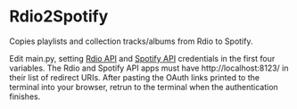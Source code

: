 Rdio2Spotify
============

Copies playlists and collection tracks/albums from Rdio to Spotify.

Edit main.py, setting [Rdio API](http://www.rdio.com/developers/your-apps/) and [Spotify API](https://developer.spotify.com/my-applications) credentials in the first four variables.
The Rdio and Spotify API apps must have http://localhost:8123/ in their list of redirect URIs.  After pasting the OAuth links printed to the terminal into your browser, retrun to the terminal when the authentication finishes.

